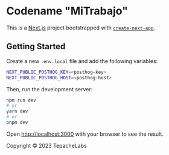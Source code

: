 # Codename "MiTrabajo"

This is a [Next.js](https://nextjs.org/) project bootstrapped with [`create-next-app`](https://github.com/vercel/next.js/tree/canary/packages/create-next-app).

## Getting Started

Create a new `.env.local` file and add the following variables:

```bash
NEXT_PUBLIC_POSTHOG_KEY=<posthog-key>
NEXT_PUBLIC_POSTHOG_HOST=<posthog-host>
```

Then, run the development server:

```bash
npm run dev
# or
yarn dev
# or
pnpm dev
```

Open [http://localhost:3000](http://localhost:3000) with your browser to see the result.

Copyright &copy; 2023 TepacheLabs
